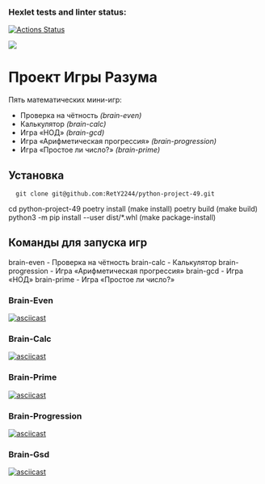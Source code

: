 ### Hexlet tests and linter status:
[![Actions Status](https://github.com/RetY2244/python-project-49/actions/workflows/hexlet-check.yml/badge.svg)](https://github.com/RetY2244/python-project-49/actions)

<a href="https://codeclimate.com/github/RetY2244/python-project-49/maintainability"><img src="https://api.codeclimate.com/v1/badges/60bb25d88783fc5688a8/maintainability" /></a>
<h1>Проект Игры Разума</h1>

Пять математических мини-игр:

 - Проверка на чётность *(brain-even)*
 - Калькулятор *(brain-calc)*
 - Игра «НОД» *(brain-gcd)*
 - Игра «Арифметическая прогрессия» *(brain-progression)*
 - Игра «Простое ли число?» *(brain-prime)*

## Установка

      git clone git@github.com:RetY2244/python-project-49.git

cd python-project-49
poetry install (make install)
poetry build (make build)
python3 -m pip install --user dist/*.whl (make package-install)

## Команды для запуска игр
brain-even - Проверка на чётность
brain-calc - Калькулятор
brain-progression - Игра «Арифметическая прогрессия»
brain-gcd - Игра «НОД»
brain-prime - Игра «Простое ли число?»

### Brain-Even
[![asciicast](https://asciinema.org/a/633217.svg)](https://asciinema.org/a/633217) 
### Brain-Calc
[![asciicast](https://asciinema.org/a/633256.svg)](https://asciinema.org/a/633256)
### Brain-Prime
[![asciicast](https://asciinema.org/a/634325.svg)](https://asciinema.org/a/634325)
### Brain-Progression
[![asciicast](https://asciinema.org/a/633943.svg)](https://asciinema.org/a/633943)
### Brain-Gsd
[![asciicast](https://asciinema.org/a/633264.svg)](https://asciinema.org/a/633264)
